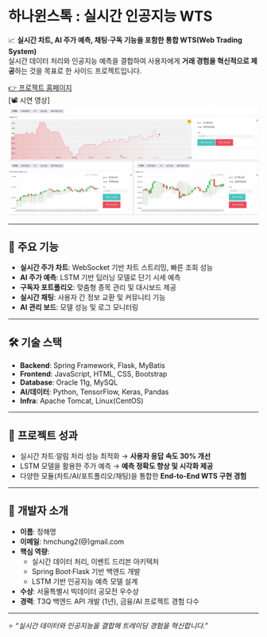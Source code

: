# 하나윈스톡 : 실시간 인공지능 WTS

📈 **실시간 차트, AI 주가 예측, 채팅·구독 기능을 포함한 통합 WTS(Web Trading System)**  
실시간 데이터 처리와 인공지능 예측을 결합하여 사용자에게 **거래 경험을 혁신적으로 제공**하는 것을 목표로 한 사이드 프로젝트입니다.  

[👉 프로젝트 홈페이지](https://koposoftware.github.io/2021_14_hmjung/)  
[📽️ 시연 영상] [![시연 영상](발표자료/최종프로젝트_정해명_발표자료/capture.png)](https://www.youtube.com/embed/4cZFjeUAEuc)

---

## 🚀 주요 기능
- **실시간 주가 차트**: WebSocket 기반 차트 스트리밍, 빠른 조회 성능  
- **AI 주가 예측**: LSTM 기반 딥러닝 모델로 단기 시세 예측  
- **구독자 포트폴리오**: 맞춤형 종목 관리 및 대시보드 제공  
- **실시간 채팅**: 사용자 간 정보 교환 및 커뮤니티 기능  
- **AI 관리 보드**: 모델 성능 및 로그 모니터링  

---

## 🛠 기술 스택
- **Backend**: Spring Framework, Flask, MyBatis  
- **Frontend**: JavaScript, HTML, CSS, Bootstrap  
- **Database**: Oracle 11g, MySQL  
- **AI/데이터**: Python, TensorFlow, Keras, Pandas  
- **Infra**: Apache Tomcat, Linux(CentOS)  

---

## 📌 프로젝트 성과
- 실시간 차트·알림 처리 성능 최적화 → **사용자 응답 속도 30% 개선**  
- LSTM 모델을 활용한 주가 예측 → **예측 정확도 향상 및 시각화 제공**  
- 다양한 모듈(차트/AI/포트폴리오/채팅)을 통합한 **End-to-End WTS 구현 경험**  

---

## 👤 개발자 소개
- **이름**: 정해명  
- **이메일**: hmchung2(@)gmail.com  
- **핵심 역량**:  
  - 실시간 데이터 처리, 이벤트 드리븐 아키텍처  
  - Spring Boot·Flask 기반 백엔드 개발  
  - LSTM 기반 인공지능 예측 모델 설계  
- **수상**: 서울특별시 빅데이터 공모전 우수상  
- **경력**: T3Q 백엔드 API 개발 (1년), 금융/AI 프로젝트 경험 다수  

---

⭐ *“실시간 데이터와 인공지능을 결합해 트레이딩 경험을 혁신합니다.”*
